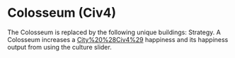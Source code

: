 # Colosseum (Civ4)

The Colosseum is replaced by the following unique buildings:
Strategy.
A Colosseum increases a [City%20%28Civ4%29](city's) happiness and its happiness output from using the culture slider.
